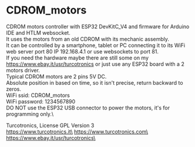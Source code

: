 # CDROM_motors
CDROM motors controller with ESP32 DevKitC_V4 and firmware for Arduino IDE and HTLM websocket.\
It uses the motors from an old CDROM with its mechanic assembly.\
It can be controlled by a smartphone, tablet or PC connecting it to its WiFi web server port 80 IP 192.168.4.1 or use websockets to port 81.\
If you need the hardware maybe there are still some on my https://www.ebay.it/usr/turcotronics or just use any ESP32 board with a 2 motors driver.\
Typical CDROM motors are 2 pins 5V DC.\
Absolute position in based on time, so it isn't precise, return backward to zeros.\
WiFi ssid: CDROM_motors\
WiFi password: 1234567890\
DO NOT use the ESP32 USB connector to power the motors, it's for programming only.\

Turcotronics, License GPL Version 3\
https://www.turcotronics.it\
https://www.turcotronics.com\
https://www.ebay.it/usr/turcotronics\
